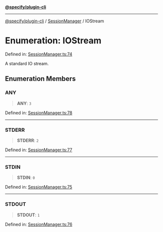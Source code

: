 [**@specify/plugin-cli**](../../README.md)

***

[@specify/plugin-cli](../../README.md) / [SessionManager](../README.md) / IOStream

# Enumeration: IOStream

Defined in: [SessionManager.ts:74](https://github.com/specify-bdd/specify-core/blob/47b04e46253b9c5ba29e870a4c53fb0503a1b0ae/modules/@specify/plugin-cli/src/lib/SessionManager.ts#L74)

A standard IO stream.

## Enumeration Members

### ANY

> **ANY**: `3`

Defined in: [SessionManager.ts:78](https://github.com/specify-bdd/specify-core/blob/47b04e46253b9c5ba29e870a4c53fb0503a1b0ae/modules/@specify/plugin-cli/src/lib/SessionManager.ts#L78)

***

### STDERR

> **STDERR**: `2`

Defined in: [SessionManager.ts:77](https://github.com/specify-bdd/specify-core/blob/47b04e46253b9c5ba29e870a4c53fb0503a1b0ae/modules/@specify/plugin-cli/src/lib/SessionManager.ts#L77)

***

### STDIN

> **STDIN**: `0`

Defined in: [SessionManager.ts:75](https://github.com/specify-bdd/specify-core/blob/47b04e46253b9c5ba29e870a4c53fb0503a1b0ae/modules/@specify/plugin-cli/src/lib/SessionManager.ts#L75)

***

### STDOUT

> **STDOUT**: `1`

Defined in: [SessionManager.ts:76](https://github.com/specify-bdd/specify-core/blob/47b04e46253b9c5ba29e870a4c53fb0503a1b0ae/modules/@specify/plugin-cli/src/lib/SessionManager.ts#L76)
